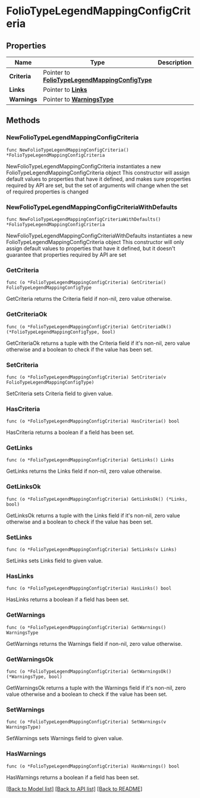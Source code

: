 # FolioTypeLegendMappingConfigCriteria

## Properties

Name | Type | Description | Notes
------------ | ------------- | ------------- | -------------
**Criteria** | Pointer to [**FolioTypeLegendMappingConfigType**](FolioTypeLegendMappingConfigType.md) |  | [optional] 
**Links** | Pointer to [**Links**](Links.md) |  | [optional] 
**Warnings** | Pointer to [**WarningsType**](WarningsType.md) |  | [optional] 

## Methods

### NewFolioTypeLegendMappingConfigCriteria

`func NewFolioTypeLegendMappingConfigCriteria() *FolioTypeLegendMappingConfigCriteria`

NewFolioTypeLegendMappingConfigCriteria instantiates a new FolioTypeLegendMappingConfigCriteria object
This constructor will assign default values to properties that have it defined,
and makes sure properties required by API are set, but the set of arguments
will change when the set of required properties is changed

### NewFolioTypeLegendMappingConfigCriteriaWithDefaults

`func NewFolioTypeLegendMappingConfigCriteriaWithDefaults() *FolioTypeLegendMappingConfigCriteria`

NewFolioTypeLegendMappingConfigCriteriaWithDefaults instantiates a new FolioTypeLegendMappingConfigCriteria object
This constructor will only assign default values to properties that have it defined,
but it doesn't guarantee that properties required by API are set

### GetCriteria

`func (o *FolioTypeLegendMappingConfigCriteria) GetCriteria() FolioTypeLegendMappingConfigType`

GetCriteria returns the Criteria field if non-nil, zero value otherwise.

### GetCriteriaOk

`func (o *FolioTypeLegendMappingConfigCriteria) GetCriteriaOk() (*FolioTypeLegendMappingConfigType, bool)`

GetCriteriaOk returns a tuple with the Criteria field if it's non-nil, zero value otherwise
and a boolean to check if the value has been set.

### SetCriteria

`func (o *FolioTypeLegendMappingConfigCriteria) SetCriteria(v FolioTypeLegendMappingConfigType)`

SetCriteria sets Criteria field to given value.

### HasCriteria

`func (o *FolioTypeLegendMappingConfigCriteria) HasCriteria() bool`

HasCriteria returns a boolean if a field has been set.

### GetLinks

`func (o *FolioTypeLegendMappingConfigCriteria) GetLinks() Links`

GetLinks returns the Links field if non-nil, zero value otherwise.

### GetLinksOk

`func (o *FolioTypeLegendMappingConfigCriteria) GetLinksOk() (*Links, bool)`

GetLinksOk returns a tuple with the Links field if it's non-nil, zero value otherwise
and a boolean to check if the value has been set.

### SetLinks

`func (o *FolioTypeLegendMappingConfigCriteria) SetLinks(v Links)`

SetLinks sets Links field to given value.

### HasLinks

`func (o *FolioTypeLegendMappingConfigCriteria) HasLinks() bool`

HasLinks returns a boolean if a field has been set.

### GetWarnings

`func (o *FolioTypeLegendMappingConfigCriteria) GetWarnings() WarningsType`

GetWarnings returns the Warnings field if non-nil, zero value otherwise.

### GetWarningsOk

`func (o *FolioTypeLegendMappingConfigCriteria) GetWarningsOk() (*WarningsType, bool)`

GetWarningsOk returns a tuple with the Warnings field if it's non-nil, zero value otherwise
and a boolean to check if the value has been set.

### SetWarnings

`func (o *FolioTypeLegendMappingConfigCriteria) SetWarnings(v WarningsType)`

SetWarnings sets Warnings field to given value.

### HasWarnings

`func (o *FolioTypeLegendMappingConfigCriteria) HasWarnings() bool`

HasWarnings returns a boolean if a field has been set.


[[Back to Model list]](../README.md#documentation-for-models) [[Back to API list]](../README.md#documentation-for-api-endpoints) [[Back to README]](../README.md)


